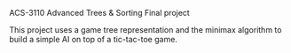 ACS-3110 Advanced Trees & Sorting Final project

This project uses a game tree representation and the minimax algorithm to build a simple AI on top of a tic-tac-toe game.